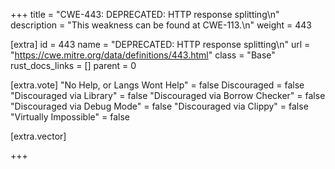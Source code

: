 +++
title = "CWE-443: DEPRECATED: HTTP response splitting\n"
description = "This weakness can be found at CWE-113.\n"
weight = 443

[extra]
id = 443
name = "DEPRECATED: HTTP response splitting\n"
url = "https://cwe.mitre.org/data/definitions/443.html"
class = "Base"
rust_docs_links = []
parent = 0

[extra.vote]
"No Help, or Langs Wont Help" = false
Discouraged = false
"Discouraged via Library" = false
"Discouraged via Borrow Checker" = false
"Discouraged via Debug Mode" = false
"Discouraged via Clippy" = false
"Virtually Impossible" = false

[extra.vector]

+++